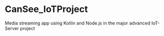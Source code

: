 # CanSee_IoTProject
Media streaming app using Kotlin and Node.js in the major advanced IoT-Server project
